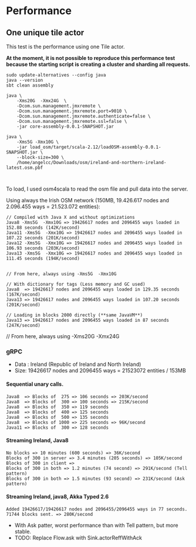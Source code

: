 # Performance



## One unique tile actor

This test is the performance using one Tile actor.

**At the moment, it is not possible to reproduce this performance test because
the starting script is creating a cluster and sharding all requests.**

```
sudo update-alternatives --config java
java --version
sbt clean assembly

java \
    -Xms20G  -Xmx24G  \
    -Dcom.sun.management.jmxremote \
    -Dcom.sun.management.jmxremote.port=9010 \
    -Dcom.sun.management.jmxremote.authenticate=false \
    -Dcom.sun.management.jmxremote.ssl=false \
    -jar core-assembly-0.0.1-SNAPSHOT.jar

java \
    -Xms5G -Xmx10G \
    -jar load_osm/target/scala-2.12/loadOSM-assembly-0.0.1-SNAPSHOT.jar \
    --block-size=300 \
    /home/angelcc/Downloads/osm/ireland-and-northern-ireland-latest.osm.pbf
    
 
```

To load, I used osm4scala to read the osm file and pull data into the server.

Using always the Irish OSM network (150MB, 19.426.617 nodes and 2.096.455 ways = 21.523.072 entities):

```
// Compiled with Java X and without optimizations
Java8 -Xms5G  -Xmx10G => 19426617 nodes and 2096455 ways loaded in 152.88 seconds (142K/second)
Java11 -Xms5G  -Xmx10G => 19426617 nodes and 2096455 ways loaded in 107.22 seconds (201K/second)
Java12 -Xms5G  -Xmx10G => 19426617 nodes and 2096455 ways loaded in 106.93 seconds (203K/second)
Java13 -Xms5G  -Xmx10G => 19426617 nodes and 2096455 ways loaded in 111.45 seconds (194K/second)


// From here, always using -Xms5G  -Xmx10G

// With dictionary for tags (Less memory and GC used)
Java8  => 19426617 nodes and 2096455 ways loaded in 129.35 seconds (167K/second)
Java13 => 19426617 nodes and 2096455 ways loaded in 107.20 seconds (201K/second)

// Loading in blocks 2000 directly (**same JavaVM**) 
Java13 => 19426617 nodes and 2096455 ways loaded in 87 seconds (247K/second)
```
// From here, always using -Xms20G  -Xmx24G

### gRPC
- Data : Ireland (Republic of Ireland and North Ireland)
- Size: 19426617 nodes and 2096455 ways = 21523072 entities / 153MB

#### Sequential unary calls.
```
Java8  => Blocks of  275 => 106 seconds => 203K/second
Java8  => Blocks of  300 => 100 seconds => 215K/second
Java8  => Blocks of  350 => 119 seconds
Java8  => Blocks of  400 => 125 seconds
Java8  => Blocks of  500 => 135 seconds
Java8  => Blocks of 1000 => 225 seconds => 96K/second
Java11 => Blocks of  300 => 128 seconds
```

#### Streaming Ireland, Java8
```
No blocks => 10 minutes (600 seconds) => 36K/second
Blocks of 300 in server => 3.4 minutes (205 seconds) => 105K/second
Blocks of 300 in client =>
Blocks of 300 in both => 1.2 minutes (74 second) => 291K/second (Tell pattern)
Blocks of 300 in both => 1.5 minutes (93 second) => 231K/second (Ask pattern)
```

#### Streaming Ireland, java8, Akka Typed 2.6
```
Added 19426617/19426617 nodes and 2096455/2096455 ways in 77 seconds. 71744 blocks sent. => 280K/second
```

- With Ask patter, worst performance than with Tell pattern, but more
  stable.
- TODO: Replace Flow.ask with Sink.actorReffWithAck

